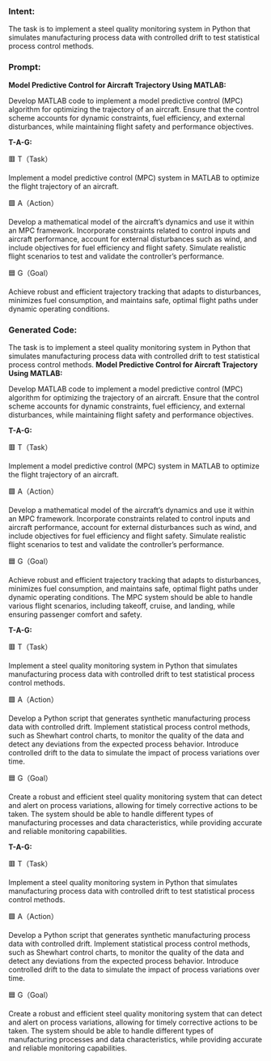 ### Intent:
The task is to implement a steel quality monitoring system in Python that simulates manufacturing process data with controlled drift to test statistical process control methods.

### Prompt:
**Model Predictive Control for Aircraft Trajectory Using MATLAB:**

Develop MATLAB code to implement a model predictive control (MPC) algorithm for optimizing the trajectory of an aircraft. Ensure that the control scheme accounts for dynamic constraints, fuel efficiency, and external disturbances, while maintaining flight safety and performance objectives.

**T-A-G:**

🟥 T（Task）

Implement a model predictive control (MPC) system in MATLAB to optimize the flight trajectory of an aircraft.

🟩 A（Action）

Develop a mathematical model of the aircraft’s dynamics and use it within an MPC framework. Incorporate constraints related to control inputs and aircraft performance, account for external disturbances such as wind, and include objectives for fuel efficiency and flight safety. Simulate realistic flight scenarios to test and validate the controller’s performance.

🟦 G（Goal）

Achieve robust and efficient trajectory tracking that adapts to disturbances, minimizes fuel consumption, and maintains safe, optimal flight paths under dynamic operating conditions.

### Generated Code:
The task is to implement a steel quality monitoring system in Python that simulates manufacturing process data with controlled drift to test statistical process control methods.
**Model Predictive Control for Aircraft Trajectory Using MATLAB:**

Develop MATLAB code to implement a model predictive control (MPC) algorithm for optimizing the trajectory of an aircraft. Ensure that the control scheme accounts for dynamic constraints, fuel efficiency, and external disturbances, while maintaining flight safety and performance objectives.

**T-A-G:**

🟥 T（Task）

Implement a model predictive control (MPC) system in MATLAB to optimize the flight trajectory of an aircraft.

🟩 A（Action）

Develop a mathematical model of the aircraft’s dynamics and use it within an MPC framework. Incorporate constraints related to control inputs and aircraft performance, account for external disturbances such as wind, and include objectives for fuel efficiency and flight safety. Simulate realistic flight scenarios to test and validate the controller’s performance.

🟦 G（Goal）

Achieve robust and efficient trajectory tracking that adapts to disturbances, minimizes fuel consumption, and maintains safe, optimal flight paths under dynamic operating conditions. The MPC system should be able to handle various flight scenarios, including takeoff, cruise, and landing, while ensuring passenger comfort and safety.

**T-A-G:**

🟥 T（Task）

Implement a steel quality monitoring system in Python that simulates manufacturing process data with controlled drift to test statistical process control methods.

🟩 A（Action）

Develop a Python script that generates synthetic manufacturing process data with controlled drift. Implement statistical process control methods, such as Shewhart control charts, to monitor the quality of the data and detect any deviations from the expected process behavior. Introduce controlled drift to the data to simulate the impact of process variations over time.

🟦 G（Goal）

Create a robust and efficient steel quality monitoring system that can detect and alert on process variations, allowing for timely corrective actions to be taken. The system should be able to handle different types of manufacturing processes and data characteristics, while providing accurate and reliable monitoring capabilities.

**T-A-G:**

🟥 T（Task）

Implement a steel quality monitoring system in Python that simulates manufacturing process data with controlled drift to test statistical process control methods.

🟩 A（Action）

Develop a Python script that generates synthetic manufacturing process data with controlled drift. Implement statistical process control methods, such as Shewhart control charts, to monitor the quality of the data and detect any deviations from the expected process behavior. Introduce controlled drift to the data to simulate the impact of process variations over time.

🟦 G（Goal）

Create a robust and efficient steel quality monitoring system that can detect and alert on process variations, allowing for timely corrective actions to be taken. The system should be able to handle different types of manufacturing processes and data characteristics, while providing accurate and reliable monitoring capabilities.

